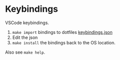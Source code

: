 # Keybindings
VSCode keybindings.

1. `make import` bindings to dotfiles [keybindings.json](keybindings.json)
2. Edit the json
3. `make install` the bindings back to the OS location.

Also see `make help`.
